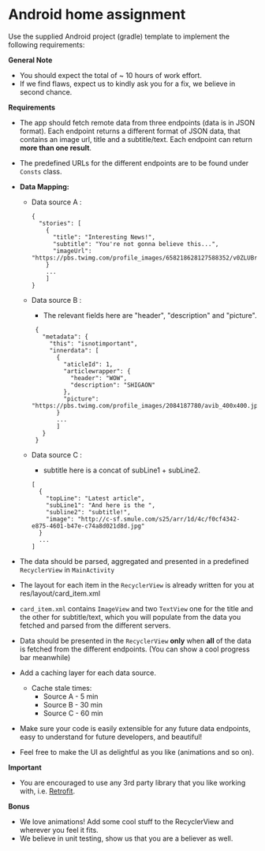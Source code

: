 # Android home assignment

Use the supplied Android project (gradle) template to implement the following requirements: 

**General Note**
* You should expect the total of ~ 10 hours of work effort.    
* If we find flaws, expect us to kindly ask you for a fix, we believe in second chance.  

**Requirements**

* The app should fetch remote data from three endpoints (data is in JSON format).
Each endpoint returns a different format of JSON data, that contains an image url, title and a subtitle/text.
Each endpoint can return **more than one result**.
* The predefined URLs for the different endpoints are to be found under ```Consts``` class.
* **Data Mapping:**
    * Data source A : 
    
        ```
        {
          "stories": [
            {
              "title": "Interesting News!",
              "subtitle": "You're not gonna believe this...",
              "imageUrl": "https://pbs.twimg.com/profile_images/658218628127588352/v0ZLUBrt.jpg"
            }
            ...
            ]
        }
        ```
    * Data source B : 
        * The relevant fields here are "header", "description" and "picture".
        
        ```
         {
           "metadata": {
             "this": "isnotimportant",
             "innerdata": [
               {
                 "aticleId": 1,
                 "articlewrapper": {
                   "header": "WOW",
                   "description": "SHIGAON"
                 },
                 "picture": "https://pbs.twimg.com/profile_images/2084187780/avib_400x400.jpg"
               }
               ...
               ]
           }
         }            
        ```
    
    * Data source C :
         * subtitle here is a concat of subLine1 + subLine2.
     
        ```
        [
          {
            "topLine": "Latest article",
            "subLine1": "And here is the ",
            "subline2": "subtitle!",
            "image": "http://c-sf.smule.com/s25/arr/1d/4c/f0cf4342-e875-4601-b47e-c74a8d021d8d.jpg"
          }
          ...
        ]
        ```
        
* The data should be parsed, aggregated and presented in a predefined ```RecyclerView``` in ```MainActivity```
* The layout for each item in the ```RecyclerView``` is already written for you at res/layout/card_item.xml
* ```card_item.xml``` contains ```ImageView``` and two ```TextView``` one for the title and the other for subtitle/text, which you will populate from the data you fetched and parsed from the different servers.
* Data should be presented in the ```RecyclerView``` **only** when **all** of the data is fetched from the different endpoints.
  (You can show a cool progress bar meanwhile)
* Add a caching layer for each data source. 
  * Cache stale times:
      * Source A - 5 min
      * Source B - 30 min
      * Source C - 60 min  
  
* Make sure your code is easily extensible for any future data endpoints, easy to understand for future developers, and beautiful!
* Feel free to make the UI as delightful as you like (animations and so on).

**Important**

   * You are encouraged to use any 3rd party library that you like working with, i.e. [Retrofit](http://square.github.io/retrofit/).

**Bonus**

* We love animations! Add some cool stuff to the RecyclerView and wherever you feel it fits.
* We believe in unit testing, show us that you are a believer as well.   
 
